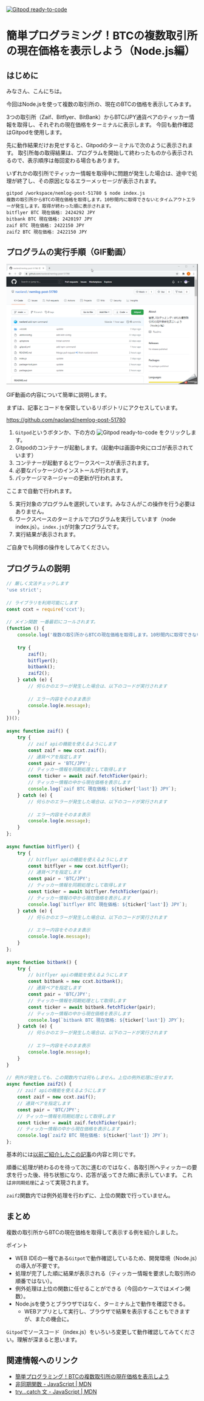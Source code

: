 [![Gitpod ready-to-code](https://img.shields.io/badge/Gitpod-ready--to--code-blue?logo=gitpod)](https://gitpod.io/#https://github.com/naoland/nemlog-post-51780)

# 簡単プログラミング！BTCの複数取引所の現在価格を表示しよう（Node.js編）

## はじめに

みなさん、こんにちは。

今回はNode.jsを使って複数の取引所の、現在のBTCの価格を表示してみます。

3つの取引所（Zaif、Bitflyer、BitBank）からBTC/JPY通貨ペアのティッカー情報を取得し、それぞれの現在価格をターミナルに表示します。
今回も動作確認はGitpodを使用します。

先に動作結果だけお見せすると、Gitpodのターミナルで次のように表示されます。
取引所毎の取得結果は、プログラムを開始して終わったものから表示されるので、表示順序は毎回変わる場合もあります。

いずれかの取引所でティッカー情報を取得中に問題が発生した場合は、途中で処理が終了し、その原因となるエラーメッセージが表示されます。

```
gitpod /workspace/nemlog-post-51780 $ node index.js 
複数の取引所からBTCの現在価格を取得します。10秒間内に取得できないとタイムアウトエラーが発生します。取得が終わった順に表示されます。
bitflyer BTC 現在価格: 2424292 JPY
bitbank BTC 現在価格: 2420197 JPY
zaif BTC 現在価格: 2422150 JPY
zaif2 BTC 現在価格: 2422150 JPY
```

## プログラムの実行手順（GIF動画）

![op](./op.gif)

GIF動画の内容について簡単に説明します。

まずは、記事とコードを保管しているリポジトリにアクセスしています。

https://github.com/naoland/nemlog-post-51780

1. `Gitpod`というボタンか、下の方の ![Gitpod ready-to-code](https://img.shields.io/badge/Gitpod-ready--to--code-blue?logo=gitpod) をクリックします。
1. Gitpodのコンテナーが起動します。（起動中は画面中央にロゴが表示されています）
1. コンテナーが起動するとワークスペースが表示されます。
1. 必要なパッケージのインストールが行われます。
1. パッケージマネージャーの更新が行われます。

ここまで自動で行われます。

5. 実行対象のプログラムを選択しています。みなさんがこの操作を行う必要はありません。
5. ワークスペースのターミナルでプログラムを実行しています（node index.js）。`index.js`が対象プログラムです。
5. 実行結果が表示されます。

ご自身でも同様の操作をしてみてください。

<!-- ![gitpod](https://kobeucsenshu.github.io/ideinfo/gitpod/panels.png) -->

## プログラムの説明

```javascript
// 厳しく文法チェックします
'use strict';

// ライブラリを利用可能にします
const ccxt = require('ccxt');

// メイン関数 一番最初にコールされます。
(function () {
    console.log('複数の取引所からBTCの現在価格を取得します。10秒間内に取得できないとタイムアウトエラーが発生します。取得が終わった順に表示されます。');

    try {
        zaif();
        bitflyer();
        bitbank();
        zaif2();
    } catch (e) {
        // 何らかのエラーが発生した場合は、以下のコードが実行されます

        // エラー内容をそのまま表示
        console.log(e.message);
    }
})();

async function zaif() {
    try {
        // zaif apiの機能を使えるようにします
        const zaif = new ccxt.zaif();
        // 通貨ペアを指定します
        const pair = 'BTC/JPY';
        // ティッカー情報を同期処理として取得します
        const ticker = await zaif.fetchTicker(pair);
        // ティッカー情報の中から現在価格を表示します
        console.log(`zaif BTC 現在価格: ${ticker['last']} JPY`);
    } catch (e) {
        // 何らかのエラーが発生した場合は、以下のコードが実行されます

        // エラー内容をそのまま表示
        console.log(e.message);
    }
};

async function bitflyer() {
    try {
        // bitflyer apiの機能を使えるようにします
        const bitflyer = new ccxt.bitflyer();
        // 通貨ペアを指定します
        const pair = 'BTC/JPY';
        // ティッカー情報を同期処理として取得します
        const ticker = await bitflyer.fetchTicker(pair);
        // ティッカー情報の中から現在価格を表示します
        console.log(`bitflyer BTC 現在価格: ${ticker['last']} JPY`);
    } catch (e) {
        // 何らかのエラーが発生した場合は、以下のコードが実行されます

        // エラー内容をそのまま表示
        console.log(e.message);
    }
};

async function bitbank() {
    try {
        // bitflyer apiの機能を使えるようにします
        const bitbank = new ccxt.bitbank();
        // 通貨ペアを指定します
        const pair = 'BTC/JPY';
        // ティッカー情報を同期処理として取得します
        const ticker = await bitbank.fetchTicker(pair);
        // ティッカー情報の中から現在価格を表示します
        console.log(`bitbank BTC 現在価格: ${ticker['last']} JPY`);
    } catch (e) {
        // 何らかのエラーが発生した場合は、以下のコードが実行されます

        // エラー内容をそのまま表示
        console.log(e.message);
    }
}

// 例外が発生しても、この関数内では何もしません。上位の例外処理に任せます。
async function zaif2() {
    // zaif apiの機能を使えるようにします
    const zaif = new ccxt.zaif();
    // 通貨ペアを指定します
    const pair = 'BTC/JPY';
    // ティッカー情報を同期処理として取得します
    const ticker = await zaif.fetchTicker(pair);
    // ティッカー情報の中から現在価格を表示します
    console.log(`zaif2 BTC 現在価格: ${ticker['last']} JPY`);
};

```

基本的には[以前ご紹介したこの記事](https://github.com/naoland/nemlog-post-51408)の内容と同じです。

順番に処理が終わるのを待って次に進むのではなく、各取引所へティッカーの要求を行った後、待ち状態になり、応答が返ってきた順に表示しています。
これは`非同期処理`によって実現されます。

`zaif2`関数内では例外処理を行わずに、上位の関数で行っていません。

## まとめ

複数の取引所からBTCの現在価格を取得して表示する例を紹介しました。

ポイント  
- WEB IDEの一種である`Gitpot`で動作確認しているため、開発環境（Node.js）の導入が不要です。
- 処理が完了した順に結果が表示される（ティッカー情報を要求した取引所の順番ではない）。
- 例外処理は上位の関数に任せることができる（今回のケースではメイン関数）。
- Node.jsを使うとブラウザではなく、ターミナル上で動作を確認できる。
  - WEBアプリとして実行し、ブラウザで結果を表示することもできますが、またの機会に。

`Gitpod`でソースコード（index.js）をいろいろ変更して動作確認してみてください。理解が深まると思います。

## 関連情報へのリンク

- [簡単プログラミング！BTCの複数取引所の現在価格を表示しよう](https://github.com/naoland/nemlog-post-51408)
- [非同期関数 - JavaScript | MDN](https://developer.mozilla.org/ja/docs/Web/JavaScript/Reference/Statements/async_function)
- [try...catch 文 - JavaScript | MDN](https://developer.mozilla.org/ja/docs/Web/JavaScript/Guide/Exception_Handling_Statements/try...catch_Statement)

